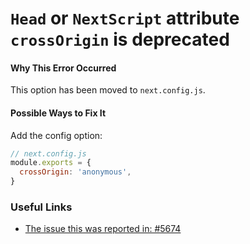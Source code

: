 # `Head` or `NextScript` attribute `crossOrigin` is deprecated

#### Why This Error Occurred

This option has been moved to `next.config.js`.

#### Possible Ways to Fix It

Add the config option:

```js
// next.config.js
module.exports = {
  crossOrigin: 'anonymous',
}
```

### Useful Links

- [The issue this was reported in: #5674](https://github.com/last.js/next.js/issues/5674)
